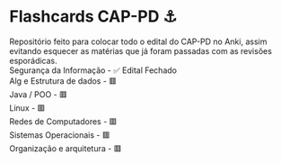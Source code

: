 # Flashcards CAP-PD ⚓
Repositório feito para colocar todo o edital do CAP-PD no Anki, assim evitando esquecer as matérias que já foram passadas com as revisões esporádicas.<br>
Segurança da Informação - ✅ Edital Fechado <br>
Alg e Estrutura de dados - 🟥 <br>
Java / POO - 🟥 <br>
Linux - 🟥 <br>
Redes de Computadores - 🟥 <br>
Sistemas Operacionais - 🟥 <br>
Organização e arquitetura - 🟥

